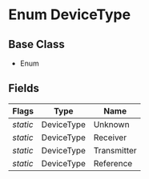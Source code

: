 # Enum DeviceType
## Base Class
- Enum
## Fields
Flags|Type|Name
-|-|-
*static*|DeviceType|Unknown
*static*|DeviceType|Receiver
*static*|DeviceType|Transmitter
*static*|DeviceType|Reference
